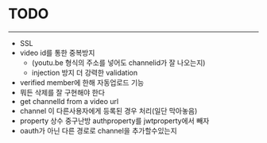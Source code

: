 # TODO

---

- SSL
- video id를 통한 중복방지
    - (youtu.be 형식의 주소를 넣어도 channelid가 잘 나오는지)
    - injection 방지 더 강력한 validation
- verified member에 한해 자동업로드 기능
- 뭐든 삭제를 잘 구현해야 한다
- get channelId from a video url
- channel 이 다른사용자에게 등록된 경우 처리(일단 막아놓음)
- property 상수 중구난방 authproperty를 jwtproperty에서 빼자
- oauth가 아닌 다른 경로로 channel을 추가할수있는지

